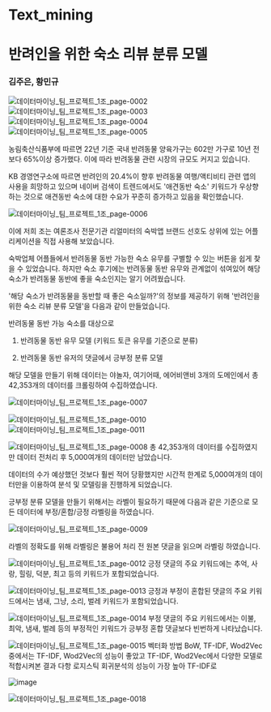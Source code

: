 # Text_mining

# 반려인을 위한 숙소 리뷰 분류 모델

### 김주은, 황민규

![데이터마이닝_팀_프로젝트_1조_page-0002](https://github.com/kimjoosilver/Text_mining/assets/87303227/035179b8-b79e-4530-8225-4c23db9221f3)
![데이터마이닝_팀_프로젝트_1조_page-0003](https://github.com/kimjoosilver/Text_mining/assets/87303227/d8022d02-3e43-4903-9b39-b5096dca1d4e)
![데이터마이닝_팀_프로젝트_1조_page-0004](https://github.com/kimjoosilver/Text_mining/assets/87303227/d6f1bad3-fb8c-4363-975f-cd9c270a4a39)
![데이터마이닝_팀_프로젝트_1조_page-0005](https://github.com/kimjoosilver/Text_mining/assets/87303227/cd548ba2-d52b-4993-97eb-c1c054777718)

농림축산식품부에 따르면 22년 기준 국내 반려동물 양육가구는 602만 가구로 10년 전보다 65%이상 증가했다. 이에 따라 반려동물 관련 시장의 규모도 커지고 있습니다. 

KB 경영연구소에 따르면 반려인의 20.4%이 향후 반려동물 여행/액티비티 관련 앱의 사용을 희망하고 있으며 네이버 검색이 트렌드에서도 '애견동반 숙소' 키워드가 우상향 하는 것으로 애견동반 숙소에 대한 수요가 꾸준히 증가하고 있음을 확인했습니다.

![데이터마이닝_팀_프로젝트_1조_page-0006](https://github.com/kimjoosilver/Text_mining/assets/87303227/bf448c34-f7fc-4650-848c-39d742ffb786)

이에 저희 조는 여론조사 전문기관 리얼미터의 숙박앱 브랜드 선호도 상위에 있는 어플리케이션을 직접 사용해 보았습니다.

숙박업체 어플들에서 반려동물 동반 가능한 숙소 유무를 구별할 수 있는 버튼을 쉽게 찾을 수 있었습니다. 하지만 숙소 후기에는 반려동물 동반 유무와 관계없이 섞여있어 해당 숙소가 반려동물 동반에 좋을 숙소인지는 알기 어려웠습니다.

'해당 숙소가 반려동물을 동반할 때 좋은 숙소일까?'의 정보를 제공하기 위해 '반려인을 위한 숙소 리뷰 분류 모델'을 다음과 같이 만들었습니다.

반려동물 동반 가능 숙소를 대상으로 

1. 반려동물 동반 유무 모델 (키워드 토큰 유무를 기준으로 분류)

2. 반려동물 동반 유저의 댓글에서 긍부정 분류 모델

   
해당 모델을 만들기 위해 데이터는 야놀자, 여기어때, 에어비앤비 3개의 도메인에서 총 42,353개의 데이터를 크롤링하여 수집하였습니다.

![데이터마이닝_팀_프로젝트_1조_page-0007](https://github.com/kimjoosilver/Text_mining/assets/87303227/9edcf146-4987-4d91-9214-fe945ba40e02)

![데이터마이닝_팀_프로젝트_1조_page-0010](https://github.com/kimjoosilver/Text_mining/assets/87303227/45b9f4f0-b141-4ce7-8b60-0905f9d7d737)
![데이터마이닝_팀_프로젝트_1조_page-0011](https://github.com/kimjoosilver/Text_mining/assets/87303227/c01dfdf2-b850-48ce-9b2d-7c2eeeee0a11)

![데이터마이닝_팀_프로젝트_1조_page-0008](https://github.com/kimjoosilver/Text_mining/assets/87303227/4901e36c-3b82-47de-8cb4-cfb26de96467)
총 42,353개의 데이터를 수집하였지만 데이터 전처리 후 5,000여개의 데이터만 남았습니다. 

데이터의 수가 예상했던 것보다 훨씬 적어 당황했지만 시간적 한계로 5,000여개의 데이터만을 이용하여 분석 및 모델링을 진행하게 되었습니다.

긍부정 분류 모델을 만들기 위해서는 라벨이 필요하기 때문에 다음과 같은 기준으로 모든 데이터에 부정/혼합/긍정 라벨링을 하였습니다.

![데이터마이닝_팀_프로젝트_1조_page-0009](https://github.com/kimjoosilver/Text_mining/assets/87303227/bd7e3f07-16a2-4d97-84a5-922045fba205)

라벨의 정확도를 위해 라벨링은 불용어 처리 전 원본 댓글을 읽으며 라벨링 하였습니다.

![데이터마이닝_팀_프로젝트_1조_page-0012](https://github.com/kimjoosilver/Text_mining/assets/87303227/0e87a73d-59ae-492e-abac-641c31a0e46e)
긍정 댓글의 주요 키워드에는 추억, 사랑, 힐링, 덕분, 최고 등의 키워드가 포함되었습니다.

![데이터마이닝_팀_프로젝트_1조_page-0013](https://github.com/kimjoosilver/Text_mining/assets/87303227/19a72ba7-fdb1-47b4-ac10-c4ee5d18b2e0)
긍정과 부정이 혼합된 댓글의 주요 키워드에서는 냄새, 그냥, 소리, 벌레 키워드가 포함되었습니다.

![데이터마이닝_팀_프로젝트_1조_page-0014](https://github.com/kimjoosilver/Text_mining/assets/87303227/9177177b-e6b3-4e55-aab3-c5a7eb7943ee)
부정 댓글의 주요 키워드에서는 이불, 최악, 냄새, 벌레 등의 부정적인 키워드가 긍부정 혼합 댓글보다 빈번하게 나타났습니다.

![데이터마이닝_팀_프로젝트_1조_page-0015](https://github.com/kimjoosilver/Text_mining/assets/87303227/2f80b17e-b690-4fc7-a759-8e4f2f92fd00)
벡터화 방법 BoW, TF-IDF, Wod2Vec 중에서는 TF-IDF, Wod2Vec의 성능이 좋았고
TF-IDF, Wod2Vec에서 다양한 모델로 적합시켜본 결과 다항 로지스틱 회귀분석의 성능이 가장 높아  TF-IDF로 

![image](https://github.com/kimjoosilver/Text_mining/assets/87303227/a416bc74-cab9-4088-81bb-c2175786208a)


![데이터마이닝_팀_프로젝트_1조_page-0018](https://github.com/kimjoosilver/Text_mining/assets/87303227/12ea1540-eb28-488c-8611-493c18038eff)



